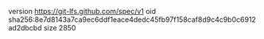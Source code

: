 version https://git-lfs.github.com/spec/v1
oid sha256:8e7d8143a7ca9ec6ddf1eace4dedc45fb97f158caf8d9c4c9b0c6912ad2dbcbd
size 2850
